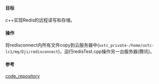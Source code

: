 #### 目标

c++实现Redis的远程读写和存储。

#### 操作

将redisconnect内所有文件copy到云服务器中(``ustc_private-/home/ustc-lc1/mq/Dji/redisconnect``)，运行redisTest.cpp操作另一台服务器(腾讯)。


#### 参考

[code_repository](https://github.com/makk521/code-repository/blob/main/makaka/Redis%E5%9F%BA%E7%A1%80/readme.md)

